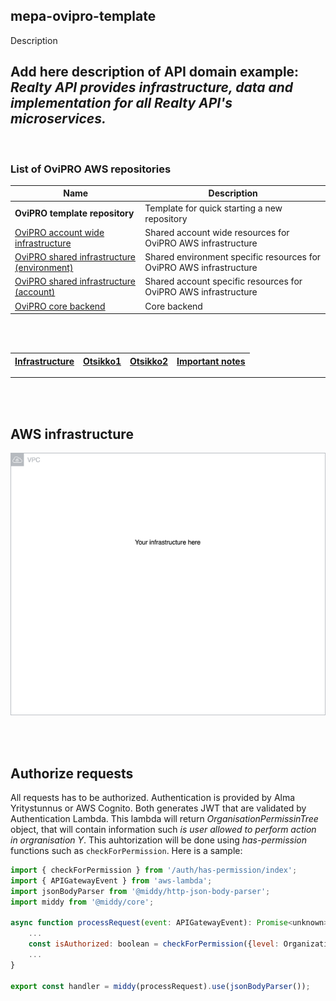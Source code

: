 ## mepa-ovipro-template

Description

**Add here description of API domain**
example:
_Realty API provides infrastructure, data and implementation for all Realty API's microservices._
---

<br/>

### List of OviPRO AWS repositories

| Name                                                                    | Description                                    |
| ----------------------------------------------------------------------- | ---------------------------------------------- |
| **OviPRO template repository**   | Template for quick starting a new repository                            |
| [OviPRO account wide infrastructure](https://github.com/almamedia/mepa-ovipro-common)| Shared account wide resources for OviPRO AWS infrastructure |
| [OviPRO shared infrastructure (environment)](https://github.com/almamedia/mepa-ovipro-common-environment)| Shared environment specific resources for OviPRO AWS infrastructure |
| [OviPRO shared infrastructure (account)](https://github.com/almamedia/mepa-ovipro-common-account)| Shared account specific resources for OviPRO AWS infrastructure |
| [OviPRO core backend](https://github.com/almamedia/mepa-ovipro-core-backend)       | Core backend                          |

<br/><br/>

| [Infrastructure](#aws-infrastructure) | [Otsikko1](#running) | [Otsikko2](#tests) | [Important notes](#important) |
| :-------------------------------: | :-----------------: | :-------------: | :---------------------------: |

---

<br/><br/>

## AWS infrastructure

![Current infrastructure](./infra/docs/infra.drawio.png)

<br/><br/>

## Authorize requests
All requests has to be authorized. Authentication is provided by Alma Yritystunnus or AWS Cognito. Both generates JWT that are validated by Authentication Lambda. This lambda will return _OrganisationPermissinTree_ object, that will contain information such _is user allowed to perform action in orgranisation Y_.
This auhtorization will be done using _has-permission_ functions such as `checkForPermission`. Here is a sample:
```javascript
import { checkForPermission } from '/auth/has-permission/index';
import { APIGatewayEvent } from 'aws-lambda';
import jsonBodyParser from '@middy/http-json-body-parser';
import middy from '@middy/core';

async function processRequest(event: APIGatewayEvent): Promise<unknown> {
    ...
    const isAuthorized: boolean = checkForPermission({level: OrganizationUnitLevel.CUSTOMER, organizationId: 12345, permission: PermissionType.PRO_VIEWER}, event.requestContext, false);
    ...
}

export const handler = middy(processRequest).use(jsonBodyParser());

```
